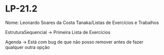 # LP-21.2
Nome: Leonardo Soares da Costa Tanaka/Listas de Exercícios e Trabalhos

EstruturaSequencial -> Primeira Lista de Exercícios

Agenda -> Está com bug de que não posso remover antes de fazer qualquer outra opção
